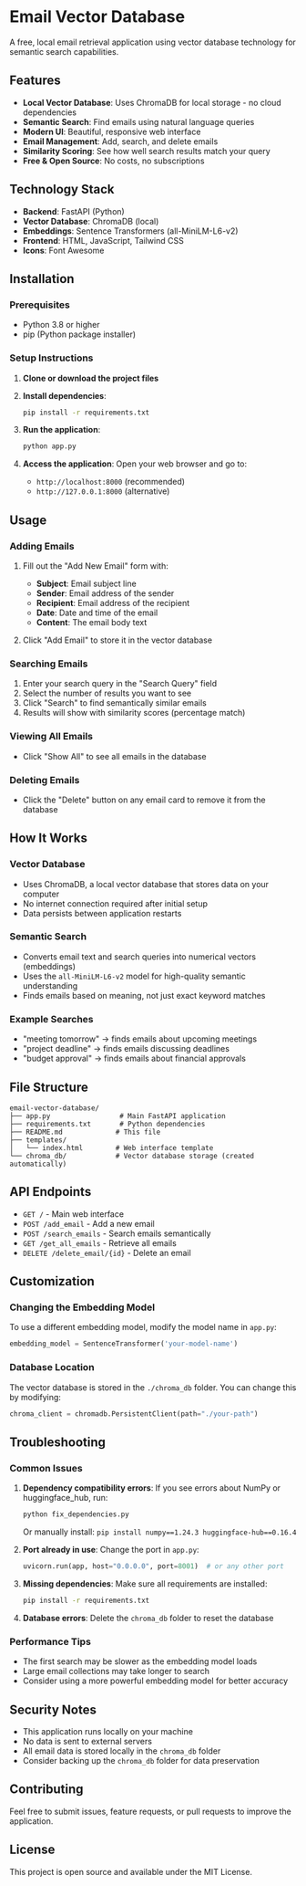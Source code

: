 # Email Vector Database

A free, local email retrieval application using vector database technology for semantic search capabilities.

## Features

- **Local Vector Database**: Uses ChromaDB for local storage - no cloud dependencies
- **Semantic Search**: Find emails using natural language queries
- **Modern UI**: Beautiful, responsive web interface
- **Email Management**: Add, search, and delete emails
- **Similarity Scoring**: See how well search results match your query
- **Free & Open Source**: No costs, no subscriptions

## Technology Stack

- **Backend**: FastAPI (Python)
- **Vector Database**: ChromaDB (local)
- **Embeddings**: Sentence Transformers (all-MiniLM-L6-v2)
- **Frontend**: HTML, JavaScript, Tailwind CSS
- **Icons**: Font Awesome

## Installation

### Prerequisites

- Python 3.8 or higher
- pip (Python package installer)

### Setup Instructions

1. **Clone or download the project files**

2. **Install dependencies**:
   ```bash
   pip install -r requirements.txt
   ```

3. **Run the application**:
   ```bash
   python app.py
   ```

4. **Access the application**:
   Open your web browser and go to:
   - `http://localhost:8000` (recommended)
   - `http://127.0.0.1:8000` (alternative)

## Usage

### Adding Emails

1. Fill out the "Add New Email" form with:
   - **Subject**: Email subject line
   - **Sender**: Email address of the sender
   - **Recipient**: Email address of the recipient
   - **Date**: Date and time of the email
   - **Content**: The email body text

2. Click "Add Email" to store it in the vector database

### Searching Emails

1. Enter your search query in the "Search Query" field
2. Select the number of results you want to see
3. Click "Search" to find semantically similar emails
4. Results will show with similarity scores (percentage match)

### Viewing All Emails

- Click "Show All" to see all emails in the database

### Deleting Emails

- Click the "Delete" button on any email card to remove it from the database

## How It Works

### Vector Database
- Uses ChromaDB, a local vector database that stores data on your computer
- No internet connection required after initial setup
- Data persists between application restarts

### Semantic Search
- Converts email text and search queries into numerical vectors (embeddings)
- Uses the `all-MiniLM-L6-v2` model for high-quality semantic understanding
- Finds emails based on meaning, not just exact keyword matches

### Example Searches
- "meeting tomorrow" → finds emails about upcoming meetings
- "project deadline" → finds emails discussing deadlines
- "budget approval" → finds emails about financial approvals

## File Structure

```
email-vector-database/
├── app.py                 # Main FastAPI application
├── requirements.txt       # Python dependencies
├── README.md             # This file
├── templates/
│   └── index.html        # Web interface template
└── chroma_db/            # Vector database storage (created automatically)
```

## API Endpoints

- `GET /` - Main web interface
- `POST /add_email` - Add a new email
- `POST /search_emails` - Search emails semantically
- `GET /get_all_emails` - Retrieve all emails
- `DELETE /delete_email/{id}` - Delete an email

## Customization

### Changing the Embedding Model
To use a different embedding model, modify the model name in `app.py`:
```python
embedding_model = SentenceTransformer('your-model-name')
```

### Database Location
The vector database is stored in the `./chroma_db` folder. You can change this by modifying:
```python
chroma_client = chromadb.PersistentClient(path="./your-path")
```

## Troubleshooting

### Common Issues

1. **Dependency compatibility errors**: If you see errors about NumPy or huggingface_hub, run:
   ```bash
   python fix_dependencies.py
   ```
   Or manually install: `pip install numpy==1.24.3 huggingface-hub==0.16.4`

2. **Port already in use**: Change the port in `app.py`:
   ```python
   uvicorn.run(app, host="0.0.0.0", port=8001)  # or any other port
   ```

3. **Missing dependencies**: Make sure all requirements are installed:
   ```bash
   pip install -r requirements.txt
   ```

4. **Database errors**: Delete the `chroma_db` folder to reset the database

### Performance Tips

- The first search may be slower as the embedding model loads
- Large email collections may take longer to search
- Consider using a more powerful embedding model for better accuracy

## Security Notes

- This application runs locally on your machine
- No data is sent to external servers
- All email data is stored locally in the `chroma_db` folder
- Consider backing up the `chroma_db` folder for data preservation

## Contributing

Feel free to submit issues, feature requests, or pull requests to improve the application.

## License

This project is open source and available under the MIT License. 